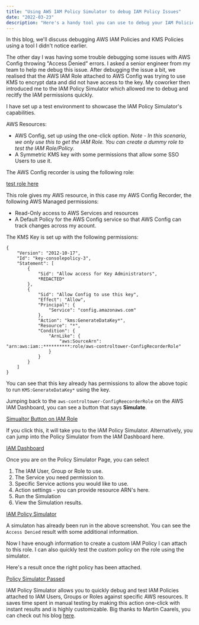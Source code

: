 ```yaml
---
title: "Using AWS IAM Policy Simulator to debug IAM Policy Issues"
date: "2022-03-23"
description: "Here's a handy tool you can use to debug your IAM Policies on AWS and ship Roles faster."
---
```


In this blog, we'll discuss debugging AWS IAM Policies and KMS Policies using a tool I didn't notice earlier.

The other day I was having some trouble debugging some issues with AWS Config throwing "Access Denied" errors.
I asked a senior engineer from my team to help me debug this issue. After debugging the issue a bit, we realised that the AWS IAM Role attached to AWS Config was trying to use KMS to encrypt data and did not have access to the key.
My coworker then introduced me to the IAM Policy Simulator which allowed me to debug and recitfy the IAM permissions quickly.

I have set up a test environment to showcase the IAM Policy Simulator's capabilities.

AWS Resources:

- AWS Config, set up using the one-click option. _Note -  In this scenario, we only use this to get the IAM Role. You can create a dummy role to test the IAM Role/Policy._
- A Symmetric KMS key with some permissions that allow some SSO Users to use it.

The AWS Config recorder is using the following role:

[test role here](./img/policysim-iam-policy2.png)

This role gives my AWS resource, in this case my AWS Config Recorder, the following AWS Managed permissions:

- Read-Only access to AWS Services and resources
- A Default Policy for the AWS Config service so that AWS Config can track changes across my acount.

The KMS Key is set up with the following permissions:

```{json}
{
    "Version": "2012-10-17",
    "Id": "key-consolepolicy-3",
    "Statement": [
        {
            "Sid": "Allow access for Key Administrators",
            *REDACTED*
        },
        {
            "Sid": "Allow Config to use this key",
            "Effect": "Allow",
            "Principal": {
                "Service": "config.amazonaws.com"
            },
            "Action": "kms:GenerateDataKey*",
            "Resource": "*",
            "Condition": {
                "ArnLike": {
                    "aws:SourceArn": "arn:aws:iam::**********:role/aws-controltower-ConfigRecorderRole"
                }
            }
        }
    ]
}
```

You can see that this key already has permissions to allow the above topic to run `KMS:GenerateDataKey*` using the key.

Jumping back to the `aws-controltower-ConfigReecorderRole` on the AWS IAM Dashboard, you can see a button that says **Simulate**.

[Simualtor Button on IAM Role](./img/policysim-iam-policy.png)

If you click this, it will take you to the IAM Policy Simulator. Alternatively, you can jump into the Policy Simulator from the IAM Dashboard here.

[IAM Dashboard](./img/policysim-iam-dashboard.png)

Once you are on the Policy Simulator Page, you can select

1. The IAM User, Group or Role to use.
2. The Service you need permission to.
3. Specific Service actions you would like to use.
4. Action settings -  you can provide resource ARN's here.
5. Run the Simulation
6. View the Simulation results.

[IAM Policy Simulator](./img/policysim-denied.png)

A simulaton has already been run in the above screenshot. You can see the `Access Denied` result with some additional information.

Now I have enough information to create a custom IAM Policy I can attach to this role. I can also quickly test the custom policy on the role using the simulator.

Here's a result once the right policy has been attached.

[Policy Simulator Passed](./img/policysim-success.png)

IAM Policy Simulator allows you to quickly debug and test IAM Policies attached to IAM Users, Groups or Roles against specific AWS resources. It saves time spent in manual testing by making this action one-click with instant results and is highly customizable.
Big thanks to Martin Caarels, you can check out his blog [here](https://blog.caarels.com).
